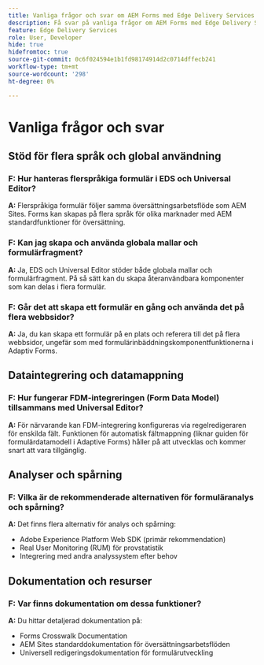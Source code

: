 ```yaml
---
title: Vanliga frågor och svar om AEM Forms med Edge Delivery Services
description: Få svar på vanliga frågor om AEM Forms med Edge Delivery Services och Universal Editor. Lär dig mer om flerspråkiga formulär, globala mallar, formulärfragment, analyser och dataintegreringsfunktioner.
feature: Edge Delivery Services
role: User, Developer
hide: true
hidefromtoc: true
source-git-commit: 0c6f024594e1b1fd98174914d2c0714dffecb241
workflow-type: tm+mt
source-wordcount: '298'
ht-degree: 0%

---
```




# Vanliga frågor och svar

## Stöd för flera språk och global användning

### F: Hur hanteras flerspråkiga formulär i EDS och Universal Editor?

**A:** Flerspråkiga formulär följer samma översättningsarbetsflöde som AEM Sites. Forms kan skapas på flera språk för olika marknader med AEM standardfunktioner för översättning.

### F: Kan jag skapa och använda globala mallar och formulärfragment?

**A:** Ja, EDS och Universal Editor stöder både globala mallar och formulärfragment. På så sätt kan du skapa återanvändbara komponenter som kan delas i flera formulär.

### F: Går det att skapa ett formulär en gång och använda det på flera webbsidor?

**A:** Ja, du kan skapa ett formulär på en plats och referera till det på flera webbsidor, ungefär som med formulärinbäddningskomponentfunktionerna i Adaptiv Forms.

## Dataintegrering och datamappning

### F: Hur fungerar FDM-integreringen (Form Data Model) tillsammans med Universal Editor?

**A:** För närvarande kan FDM-integrering konfigureras via regelredigeraren för enskilda fält. Funktionen för automatisk fältmappning (liknar guiden för formulärdatamodell i Adaptive Forms) håller på att utvecklas och kommer snart att vara tillgänglig.

## Analyser och spårning

### F: Vilka är de rekommenderade alternativen för formuläranalys och spårning?

**A:** Det finns flera alternativ för analys och spårning:

- Adobe Experience Platform Web SDK (primär rekommendation)
- Real User Monitoring (RUM) för provstatistik
- Integrering med andra analyssystem efter behov

## Dokumentation och resurser

### F: Var finns dokumentation om dessa funktioner?

**A:** Du hittar detaljerad dokumentation på:

- Forms Crosswalk Documentation
- AEM Sites standarddokumentation för översättningsarbetsflöden
- Universell redigeringsdokumentation för formulärutveckling

